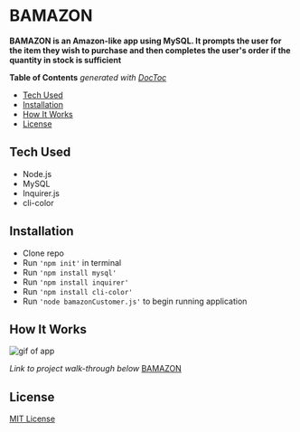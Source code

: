 # BAMAZON
**BAMAZON is an Amazon-like app using MySQL. It prompts the user for the item they wish to purchase and then completes the user's order if the quantity in stock is sufficient**

<!-- START doctoc generated TOC please keep comment here to allow auto update -->
<!-- DON'T EDIT THIS SECTION, INSTEAD RE-RUN doctoc TO UPDATE -->
**Table of Contents**  *generated with [DocToc](https://github.com/thlorenz/doctoc)*

- [Tech Used](#tech-used)
- [Installation](#installation)
- [How It Works](#How-It-Works)
- [License](#license)

<!-- END doctoc generated TOC please keep comment here to allow auto update -->

## Tech Used

- Node.js
- MySQL
- Inquirer.js
- cli-color

## Installation

* Clone repo
* Run `'npm init'` in terminal
* Run `'npm install mysql'`
* Run `'npm install inquirer'`
* Run `'npm install cli-color'`
* Run `'node bamazonCustomer.js'` to begin running application

## How It Works
![gif of app](https://media.giphy.com/media/TgJ6wWNZsmjas9xEUs/giphy.gif)

*Link to project walk-through below*
<a href="https://vimeo.com/268651639" target="_blank">BAMAZON</a>


## License
[MIT License](https://github.com/m-fiks/BAMAZON/blob/master/LICENSE)